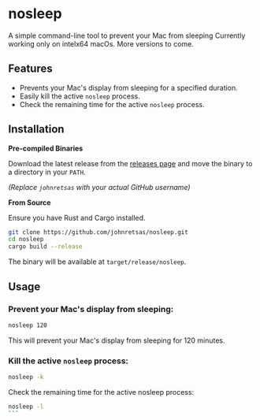 # nosleep

A simple command-line tool to prevent your Mac from sleeping
Currently working only on intelx64 macOs. More versions to come.

## Features

- Prevents your Mac's display from sleeping for a specified duration.
- Easily kill the active `nosleep` process.
- Check the remaining time for the active `nosleep` process.

## Installation

**Pre-compiled Binaries**

Download the latest release from the [releases page](https://github.com/johnretsas/nosleep/releases) and move the binary to a directory in your `PATH`.

_(Replace `johnretsas` with your actual GitHub username)_

**From Source**

Ensure you have Rust and Cargo installed.

```bash
git clone https://github.com/johnretsas/nosleep.git
cd nosleep
cargo build --release
```

The binary will be available at `target/release/nosleep`.

## Usage

### Prevent your Mac's display from sleeping:

```bash
nosleep 120
```

This will prevent your Mac's display from sleeping for 120 minutes.

### Kill the active `nosleep` process:

```bash
nosleep -k
```

Check the remaining time for the active nosleep process:

````bash
nosleep -l
```